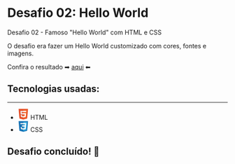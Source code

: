 # Desafio 02: Hello World

Desafio 02 - Famoso "Hello World" com HTML e CSS

O desafio era fazer um Hello World customizado com cores, fontes e imagens.

Confira o resultado ➡ <a href="#">aqui</a> ⬅
## Tecnologias usadas:
---
- <img src="assets/img/HTML.svg" alt="html" width="25"/> HTML
- <img src="assets/img/CSS.svg" alt="html" width="25"/> CSS

## Desafio concluído! 🚀
